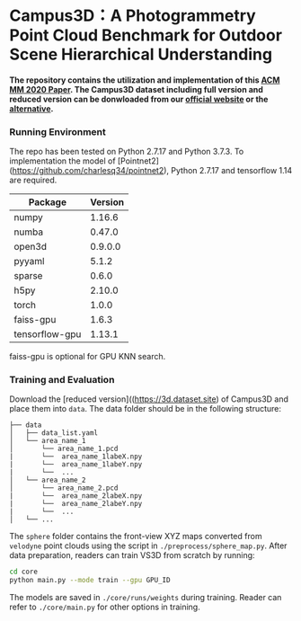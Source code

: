 # Campus3D：A Photogrammetry Point Cloud Benchmark for Outdoor Scene Hierarchical Understanding
#### The repository contains the utilization and implementation of this [ACM MM 2020 Paper](https://3d.dataset.site). The Campus3D dataset including full version and reduced version can be donwloaded from our [official website](https://3d.dataset.site) or the [alternative](https://3d.nus.app).

### Running Environment
The repo has been tested on Python 2.7.17 and Python 3.7.3.
To implementation the model of [Pointnet2] (https://github.com/charlesq34/pointnet2), Python 2.7.17 and tensorflow 1.14 are required. 

|  Package   | Version  |
|  ----  | ----  |
|numpy|1.16.6|
|numba|0.47.0|
|open3d|0.9.0.0|
|pyyaml|5.1.2|
|sparse|0.6.0|
|h5py|2.10.0|
|torch|1.0.0|
|faiss-gpu|1.6.3| 
|tensorflow-gpu|1.13.1|


faiss-gpu is optional for GPU KNN search. 

### Training and Evaluation 
Download the [reduced version]((https://3d.dataset.site) of Campus3D and place them into `data`. The data folder should be in the following structure:
```
├── data
│   ├── data_list.yaml
│   └── area_name_1
│       └── area_name_1.pcd
|       └──  area_name_1labeX.npy
|       └──  area_name_1labeY.npy
|       └──  ...
│   └── area_name_2
│       └── area_name_2.pcd
|       └──  area_name_2labeX.npy
|       └──  area_name_2labeY.npy
|       └──  ...
│   └── ...
```
The `sphere` folder contains the front-view XYZ maps converted from `velodyne` point clouds using the script in `./preprocess/sphere_map.py`. After data preparation, readers can train VS3D from scratch by running:
```bash
cd core
python main.py --mode train --gpu GPU_ID
```
The models are saved in `./core/runs/weights` during training. Reader can refer to `./core/main.py` for other options in training.

